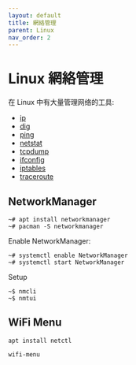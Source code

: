 ```yaml
---
layout: default
title: 網絡管理
parent: Linux
nav_order: 2
---
```


# Linux 網絡管理

在 Linux 中有大量管理网络的工具:

+ [ip](ip)
+ [dig](dig)
+ [ping](ping)
+ [netstat](netstat)
+ [tcpdump](tcpdump)
+ [ifconfig](ifconfig)
+ [iptables](iptables)
+ [traceroute](traceroute)

## NetworkManager

```shell
~# apt install networkmanager
~# pacman -S networkmanager
```

Enable NetworkManager:

```shell
~# systemctl enable NetworkManager
~# systemctl start NetworkManager
```

Setup

```shell
~$ nmcli
~$ nmtui
```

## WiFi Menu

```shell
apt install netctl
```

```shell
wifi-menu
```
